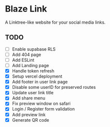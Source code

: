 # Blaze Link

A Linktree-like website for your social media links.

## TODO

- [ ] Enable supabase RLS
- [ ] Add 404 page
- [ ] Add ESLint
- [ ] Add Landing page
- [x] Handle token refresh
- [x] Setup vercel deployment
- [x] Add footer in user link page
- [x] Disable some userID for preserved routes
- [x] Update user link title
- [x] Add share menu
- [x] Fix preview window on safari
- [x] Login / Register form validation
- [x] Add preview link
- [x] Generate QR code